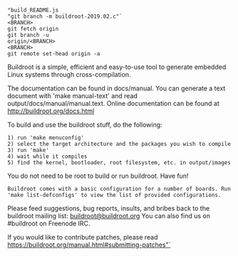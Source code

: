 ```".$_-0/
"build_README.js
"git branch -m buildroot-2019.02.c"`
<BRANCH>
git fetch origin
git branch -u 
origin/<BRANCH> 
<BRANCH>
git remote set-head origin -a
```
Buildroot is a simple, efficient and easy-to-use tool to generate embedded
Linux systems through cross-compilation.

The documentation can be found in docs/manual. You can generate a text
document with 'make manual-text' and read output/docs/manual/manual.text.
Online documentation can be found at http://buildroot.org/docs.html

To build and use the buildroot stuff, do the following:
```
1) run 'make menuconfig'
2) select the target architecture and the packages you wish to compile
3) run 'make'
4) wait while it compiles
5) find the kernel, bootloader, root filesystem, etc. in output/images
```
You do not need to be root to build or run buildroot.  Have fun!
```
Buildroot comes with a basic configuration for a number of boards. Run
'make list-defconfigs' to view the list of provided configurations.
```
Please feed suggestions, bug reports, insults, and bribes back to the
buildroot mailing list: buildroot@buildroot.org
You can also find us on #buildroot on Freenode IRC.

If you would like to contribute patches, please read
https://buildroot.org/manual.html#submitting-patches"`
